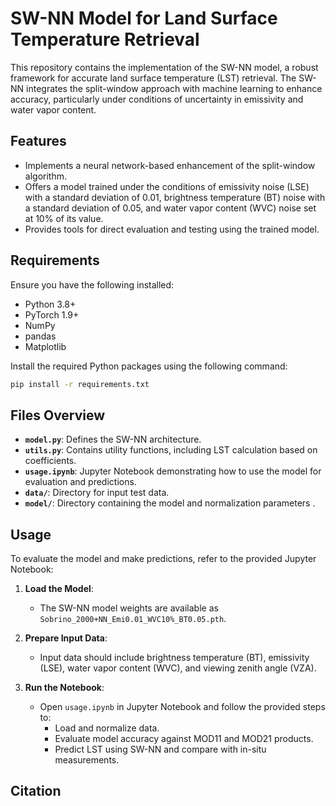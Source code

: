 # SW-NN Model for Land Surface Temperature Retrieval

This repository contains the implementation of the SW-NN model, a robust framework for accurate land surface temperature (LST) retrieval. The SW-NN integrates the split-window approach with machine learning to enhance accuracy, particularly under conditions of uncertainty in emissivity and water vapor content.

## Features

- Implements a neural network-based enhancement of the split-window algorithm.
- Offers a model trained under the conditions of emissivity noise (LSE) with a standard deviation of 0.01, brightness temperature (BT) noise with a standard deviation of 0.05, and water vapor content (WVC) noise set at 10% of its value.
- Provides tools for direct evaluation and testing using the trained model.

## Requirements

Ensure you have the following installed:

- Python 3.8+
- PyTorch 1.9+
- NumPy
- pandas
- Matplotlib

Install the required Python packages using the following command:
```bash
pip install -r requirements.txt
```

## Files Overview

- **`model.py`**: Defines the SW-NN architecture.
- **`utils.py`**: Contains utility functions, including LST calculation based on coefficients.
- **`usage.ipynb`**: Jupyter Notebook demonstrating how to use the model for evaluation and predictions.
- **`data/`**: Directory for input test data.
- **`model/`**: Directory containing the model and normalization parameters .

## Usage

To evaluate the model and make predictions, refer to the provided Jupyter Notebook:

1. **Load the Model**:
   - The SW-NN model weights are available as `Sobrino_2000+NN_Emi0.01_WVC10%_BT0.05.pth`.

2. **Prepare Input Data**:
   - Input data should include brightness temperature (BT), emissivity (LSE), water vapor content (WVC), and viewing zenith angle (VZA).

3. **Run the Notebook**:
   - Open `usage.ipynb` in Jupyter Notebook and follow the provided steps to:
     - Load and normalize data.
     - Evaluate model accuracy against MOD11 and MOD21 products.
     - Predict LST using SW-NN and compare with in-situ measurements.

## Citation

